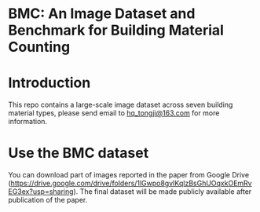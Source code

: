 # BMC: An Image Dataset and Benchmark for Building Material Counting
# Introduction
This repo contains a large-scale image dataset across seven building material types, please send email to hq_tongji@163.com for more information.
# Use the BMC dataset
You can download part of images reported in the paper from Google Drive (https://drive.google.com/drive/folders/1lGwpo8gvIKqlzBsGhUOqxkOEmRvEG3ex?usp=sharing).
The final dataset will be made publicly available after publication of the paper.
